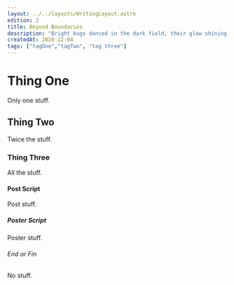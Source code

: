 ```yaml
---
layout: ../../layouts/WritingLayout.astro
edition: 2
title: Beyond Boundaries
description: "Bright bugs danced in the dark field, their glow shining like magic."
createdAt: 2020-12-04
tags: ["tagOne","tagTwo", "tag three"]
---
```


# Thing One

Only one stuff.

## Thing Two

Twice the stuff.

### Thing Three

All the stuff.

#### Post Script

Post stuff.

##### Poster Script

Poster stuff.

###### End or Fin

No stuff.